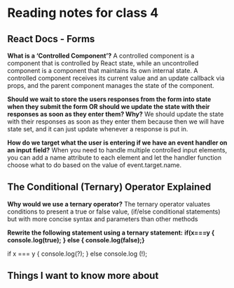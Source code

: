 # Reading notes for class 4

## React Docs - Forms

**What is a ‘Controlled Component’?**
A controlled component is a component that is controlled by React state, while an uncontrolled component is a component that maintains its own internal state. A controlled component receives its current value and an update callback via props, and the parent component manages the state of the component.

**Should we wait to store the users responses from the form into state when they submit the form OR should we update the state with their responses as soon as they enter them? Why?**
We should update the state with their responses as soon as they enter them because then we will have state set, and it can just update whenever a response is put in.

**How do we target what the user is entering if we have an event handler on an input field?**
When you need to handle multiple controlled input elements, you can add a name attribute to each element and let the handler function choose what to do based on the value of event.target.name.

## The Conditional (Ternary) Operator Explained

**Why would we use a ternary operator?**
The ternary operator valuates conditions to present a true or false value, (if/else conditional statements) but with more concise syntax and parameters than other methods

**Rewrite the following statement using a ternary statement:**
**if(x===y {**
    **console.log(true);**
**} else { console.log(false);}**

if x === y { console.log(?);
}  else console.log (!);

## Things I want to know more about
